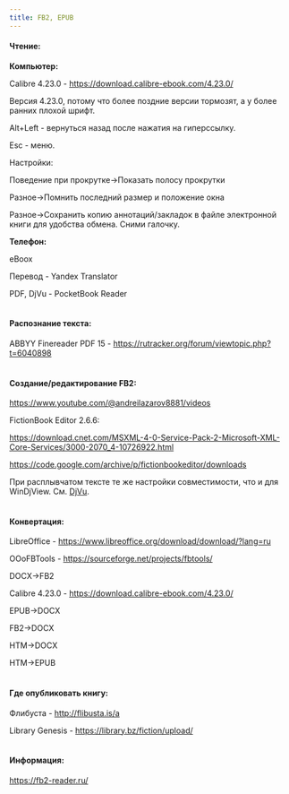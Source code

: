 ```yaml
---
title: FB2, EPUB
---
```


#### Чтение:

**Компьютер:**

Calibre 4.23.0 - <https://download.calibre-ebook.com/4.23.0/>

Версия 4.23.0, потому что более поздние версии тормозят, а у более ранних плохой шрифт.

Alt+Left - вернуться назад после нажатия на гиперссылку.

Esc - меню.

Настройки:

Поведение при прокрутке->Показать полосу прокрутки

Разное->Помнить последний размер и положение окна

Разное->Сохранить копию аннотаций/закладок в файле электронной книги для удобства обмена. Сними галочку.

**Телефон:**

eBoox

Перевод - Yandex Translator

PDF, DjVu - PocketBook Reader
<br><br>

#### Распознание текста:

ABBYY Finereader PDF 15 - <https://rutracker.org/forum/viewtopic.php?t=6040898>
<br><br>

#### Создание/редактирование FB2:

<https://www.youtube.com/@andreilazarov8881/videos>

FictionBook Editor 2.6.6:

<https://download.cnet.com/MSXML-4-0-Service-Pack-2-Microsoft-XML-Core-Services/3000-2070_4-10726922.html>

<https://code.google.com/archive/p/fictionbookeditor/downloads>

При расплывчатом тексте те же настройки совместимости, что и для WinDjView. См. [DjVu](/ru/djvu).
<br><br>

#### Конвертация:

LibreOffice - <https://www.libreoffice.org/download/download/?lang=ru>

OOoFBTools - <https://sourceforge.net/projects/fbtools/>

DOCX->FB2

Calibre 4.23.0 - <https://download.calibre-ebook.com/4.23.0/>

EPUB->DOCX

FB2->DOCX

HTM->DOCX

HTM->EPUB
<br><br>

#### Где опубликовать книгу:

Флибуста - <http://flibusta.is/a>

Library Genesis - <https://library.bz/fiction/upload/>
<br><br>

#### Информация:

<https://fb2-reader.ru/>